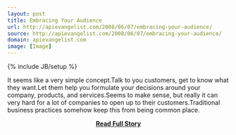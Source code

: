 ```yaml
---
layout: post
title: Embracing Your Audience
url: http://apievangelist.com/2008/06/07/embracing-your-audience/
source: http://apievangelist.com/2008/06/07/embracing-your-audience/
domain: apievangelist.com
image: [Image]
---
```

{% include JB/setup %}<p>It seems like a very simple concept.Talk to you customers, get to know what they want.Let them help you formulate your decisions around your company, products, and services.Seems to make sense, but really it can very hard for a lot of companies to open up to their customers.Traditional business practices somehow keep this from being common place.</p>
<center><p><a href="http://apievangelist.com/2008/06/07/embracing-your-audience/" style='padding:25px; font-sze:18px; font-weight: bold;'>Read Full Story</a></p></center>
